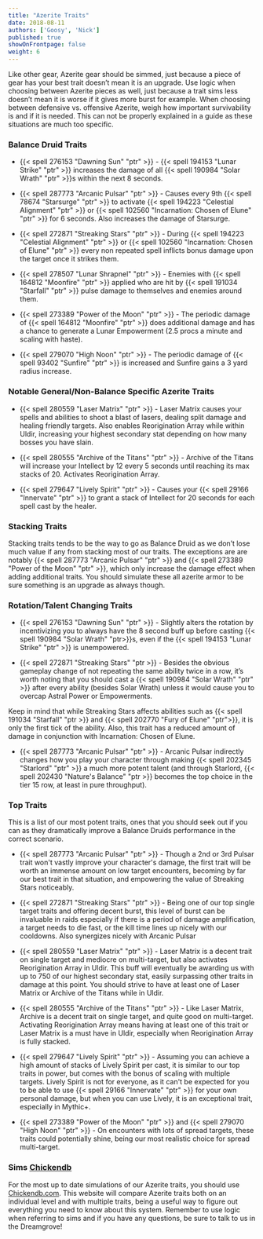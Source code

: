 ```yaml
---
title: "Azerite Traits"
date: 2018-08-11
authors: ['Goosy', 'Nick']
published: true
showOnFrontpage: false
weight: 6
---
```


Like other gear, Azerite gear should be simmed, just because a piece of gear has your best trait doesn’t mean it is an upgrade. Use logic when choosing between Azerite pieces as well, just because a trait sims less doesn’t mean it is worse if it gives more burst for example. When choosing between defensive vs. offensive Azerite, weigh how important survivability is and if it is needed. This can not be properly explained in a guide as these situations are much too specific.

### Balance Druid Traits 

- {{< spell 276153 "Dawning Sun" "ptr" >}} - {{< spell 194153 "Lunar Strike" "ptr" >}} increases the damage of all {{< spell 190984 "Solar Wrath" "ptr" >}}s within the next 8 seconds.

- {{< spell 287773 "Arcanic Pulsar" "ptr" >}} - Causes every 9th {{< spell 78674 "Starsurge" "ptr" >}} to activate {{< spell 194223 "Celestial Alignment" "ptr" >}} or {{< spell 102560 "Incarnation: Chosen of Elune" "ptr" >}} for 6 seconds. Also increases the damage of Starsurge.

- {{< spell 272871 "Streaking Stars" "ptr" >}} - During {{< spell 194223 "Celestial Alignment" "ptr" >}} or {{< spell 102560 "Incarnation: Chosen of Elune" "ptr" >}} every non repeated spell inflicts bonus damage upon the target once it strikes them.

- {{< spell 278507 "Lunar Shrapnel" "ptr" >}} - Enemies with {{< spell 164812 "Moonfire" "ptr" >}} applied who are hit by {{< spell 191034 "Starfall" "ptr" >}} pulse damage to themselves and enemies around them. 

- {{< spell 273389 "Power of the Moon" "ptr" >}} - The periodic damage of {{< spell 164812 "Moonfire" "ptr" >}} does additional damage and has a chance to generate a Lunar Empowerment (2.5 procs a minute and scaling with haste).

- {{< spell 279070 "High Noon" "ptr" >}} - The periodic damage of {{< spell 93402 "Sunfire" "ptr" >}} is increased and Sunfire gains a 3 yard radius increase. 


### Notable General/Non-Balance Specific Azerite Traits

- {{< spell 280559 "Laser Matrix" "ptr" >}} - Laser Matrix causes your spells and abilities to shoot a blast of lasers, dealing split damage and healing friendly targets. Also enables Reorigination Array while within Uldir, increasing your highest secondary stat depending on how many bosses you have slain.

- {{< spell 280555 "Archive of the Titans" "ptr" >}} - Archive of the Titans will increase your Intellect by 12 every 5 seconds until reaching its max stacks of 20. Activates Reorigination Array.

- {{< spell 279647 "Lively Spirit" "ptr" >}} - Causes your {{< spell 29166 "Innervate" "ptr" >}} to grant a stack of Intellect for 20 seconds for each spell cast by the healer.


### Stacking Traits

Stacking traits tends to be the way to go as Balance Druid as we don’t lose much value if any from stacking most of our traits. The exceptions are are notably {{< spell 287773 "Arcanic Pulsar" "ptr" >}} and {{< spell 273389 "Power of the Moon" "ptr" >}}, which only increase the damage effect when adding additional traits. You should simulate these all azerite armor to be sure something is an upgrade as always though.


### Rotation/Talent Changing Traits

- {{< spell 276153 "Dawning Sun" "ptr" >}} - Slightly alters the rotation by incentivizing you to always have the 8 second buff up before casting {{< spell 190984 "Solar Wrath" "ptr>}}s, even if the {{< spell 194153 "Lunar Strike" "ptr" >}} is unempowered.

- {{< spell 272871 "Streaking Stars" "ptr >}} - Besides the obvious gameplay change of not repeating the same ability twice in a row, it’s worth noting that you should cast a {{< spell 190984 "Solar Wrath" "ptr" >}} after every ability (besides Solar Wrath) unless it would cause you to overcap Astral Power or Empowerments. 

Keep in mind that while Streaking Stars affects abilities such as {{< spell 191034 "Starfall" "ptr >}} and {{< spell 202770 "Fury of Elune" "ptr">}}, it is only the first tick of the ability. Also, this trait has a reduced amount of damage in conjunction with Incarnation: Chosen of Elune.

- {{< spell 287773 "Arcanic Pulsar" "ptr" >}} - Arcanic Pulsar indirectly changes how you play your character through making {{< spell 202345 "Starlord" "ptr" >}} a much more potent talent (and through Starlord, {{< spell 202430 "Nature's Balance" "ptr >}} becomes the top choice in the tier 15 row, at least in pure throughput). 


### Top Traits

This is a list of our most potent traits, ones that you should seek out if you can as they dramatically improve a Balance Druids performance in the correct scenario.	

- {{< spell 287773 "Arcanic Pulsar" "ptr" >}} - Though a 2nd or 3rd Pulsar trait won't vastly improve your character's damage, the first trait will be worth an immense amount on low target encounters, becoming by far our best trait in that situation, and empowering the value of Streaking Stars noticeably.

- {{< spell 272871 "Streaking Stars" "ptr" >}} - Being one of our top single target traits and offering decent burst, this level of burst can be invaluable in raids especially if there is a period of damage amplification, a target needs to die fast, or the kill time lines up nicely with our cooldowns. Also synergizes nicely with Arcanic Pulsar

- {{< spell 280559 "Laser Matrix" "ptr" >}} - Laser Matrix is a decent trait on single target and mediocre on multi-target, but also activates Reorigination Array in Uldir. This buff will eventually be awarding us with up to 750 of our highest secondary stat, easily surpassing other traits in damage at this point. You should strive to have at least one of Laser Matrix or Archive of the Titans while in Uldir.

- {{< spell 280555 "Archive of the Titans" "ptr" >}} - Like Laser Matrix, Archive is a decent trait on single target, and quite good on multi-target. Activating Reorigination Array means having at least one of this trait or Laser Matrix is a must have in Uldir, especially when Reorigination Array is fully stacked.

- {{< spell 279647 "Lively Spirit" "ptr" >}} - Assuming you can achieve a high amount of stacks of Lively Spirit per cast, it is similar to our top traits in power, but comes with the bonus of scaling with multiple targets. Lively Spirit is not for everyone, as it can't be expected for you to be able to use {{< spell 29166 "Innervate" "ptr" >}} for your own personal damage, but when you can use Lively, it is an exceptional trait, especially in Mythic+.

- {{< spell 273389 "Power of the Moon" "ptr" >}} and {{< spell 279070 "High Noon" "ptr" >}} - On encounters with lots of spread targets, these traits could potentially shine, being our most realistic choice for spread multi-target.

### Sims [Chickendb](http://www.chickendb.com)

For the most up to date simulations of our Azerite traits, you should use [Chickendb.com](http://www.chickendb.com). This website will compare Azerite traits both on an individual level and with multiple traits, being a useful way to figure out everything you need to know about this system. Remember to use logic when referring to sims and if you have any questions, be sure to talk to us in the Dreamgrove!
